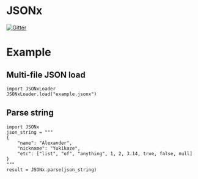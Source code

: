 # JSONx

[![Gitter](https://badges.gitter.im/Join%20Chat.svg)](https://gitter.im/AlexYukikaze/JSONx?utm_source=badge&utm_medium=badge&utm_campaign=pr-badge&utm_content=badge)

# Example

## Multi-file JSON load
```
import JSONxLoader
JSONxLoader.load("example.jsonx")
```

## Parse string
```
import JSONx
json_string = """
{
    "name": "Alexander",
    "nickname": "Yukikaze",
    "etc": ["list", "of", "anything", 1, 2, 3.14, true, false, null]
}
"""
result = JSONx.parse(json_string)
```
